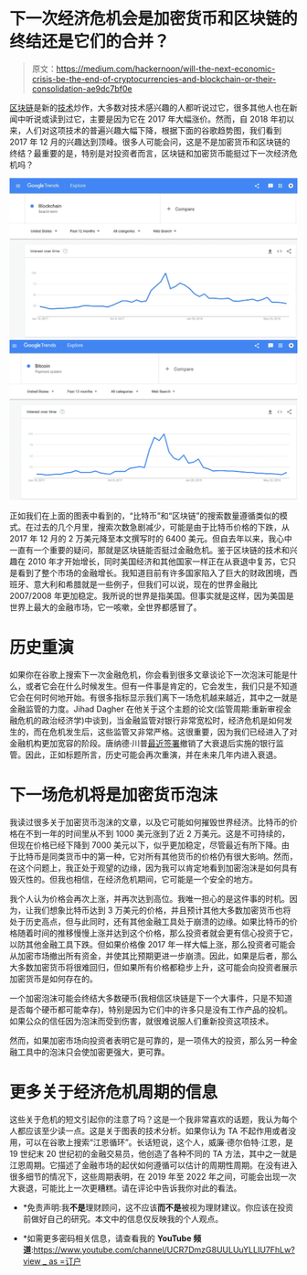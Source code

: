 # 下一次经济危机会是加密货币和区块链的终结还是它们的合并？

> 原文：<https://medium.com/hackernoon/will-the-next-economic-crisis-be-the-end-of-cryptocurrencies-and-blockchain-or-their-consolidation-ae9dc7bf0e>

[区块链](https://hackernoon.com/tagged/blockchain)是新的[技术](https://hackernoon.com/tagged/technology)炒作，大多数对技术感兴趣的人都听说过它，很多其他人也在新闻中听说或读到过它，主要是因为它在 2017 年大幅涨价。然而，自 2018 年初以来，人们对这项技术的普遍兴趣大幅下降，根据下面的谷歌趋势图，我们看到 2017 年 12 月的兴趣达到顶峰。很多人可能会问，这是不是加密货币和区块链的终结？最重要的是，特别是对投资者而言，区块链和加密货币能挺过下一次经济危机吗？

![](img/3780e9328b92a8f922870dd63854744d.png)![](img/1b2af961ca59b74456c3373e17296abb.png)

正如我们在上面的图表中看到的，“比特币”和“区块链”的搜索数量遵循类似的模式。在过去的几个月里，搜索次数急剧减少，可能是由于比特币价格的下跌，从 2017 年 12 月的 2 万美元降至本文撰写时的 6400 美元。但自去年以来，我心中一直有一个重要的疑问，那就是区块链能否挺过金融危机。鉴于区块链的技术和兴趣在 2010 年才开始增长，同时美国经济和其他国家一样正在从衰退中复苏，它只是看到了整个市场的金融增长。我知道目前有许多国家陷入了巨大的财政困境，西班牙、意大利和希腊就是一些例子，但我们可以说，现在的世界金融比 2007/2008 年更加稳定。我所说的世界是指美国。但事实就是这样，因为美国是世界上最大的金融市场，它一咳嗽，全世界都感冒了。

# **历史重演**

如果你在谷歌上搜索下一次金融危机，你会看到很多文章谈论下一次泡沫可能是什么，或者它会在什么时候发生。但有一件事是肯定的，它会发生，我们只是不知道它会在何时何地开始。有很多指标显示我们离下一场危机越来越近，其中之一就是金融监管的力度。Jihad Dagher 在他关于这个主题的论文(监管周期:重新审视金融危机的政治经济学)中谈到，当金融监管对银行非常宽松时，经济危机是如何发生的，而在危机发生后，这些监管又非常严格。这很重要，因为我们已经进入了对金融机构更加宽容的阶段。唐纳德·川普[最近签署](https://www.cnbc.com/2018/05/24/trump-signs-bank-bill-rolling-back-some-dodd-frank-regulations.html)撤销了大衰退后实施的银行监管。因此，正如标题所言，历史可能会再次重演，并在未来几年内进入衰退。

# **下一场危机将是加密货币泡沫**

我读过很多关于加密货币泡沫的文章，以及它可能如何摧毁世界经济。比特币的价格在不到一年的时间里从不到 1000 美元涨到了近 2 万美元。这是不可持续的，但现在价格已经下降到 7000 美元以下，似乎更加稳定，尽管最近有所下降。由于比特币是同类货币中的第一种，它对所有其他货币的价格仍有很大影响。然而，在这个问题上，我正处于观望的边缘，因为我可以肯定地看到加密泡沫是如何具有毁灭性的。但我也相信，在经济危机期间，它可能是一个安全的地方。

我个人认为价格会再次上涨，并再次达到高位。我唯一担心的是这件事的时机。因为，让我们想象比特币达到 3 万美元的价格，并且预计其他大多数加密货币也将处于历史高点，但与此同时，还有其他金融工具处于崩溃的边缘。如果比特币的价格随着时间的推移慢慢上涨并达到这个价格，那么投资者就会更有信心投资于它，以防其他金融工具下跌。但如果价格像 2017 年一样大幅上涨，那么投资者可能会从加密市场撤出所有资金，并使其比预期更进一步崩溃。因此，如果是后者，那么大多数加密货币将很难回归，但如果所有价格都稳步上升，这可能会向投资者展示加密货币是如何存在的。

一个加密泡沫可能会终结大多数硬币(我相信区块链是下一个大事件，只是不知道是否每个硬币都可能幸存)，特别是因为它们中的许多只是没有工作产品的投机。如果公众的信任因为泡沫而受到伤害，就很难说服人们重新投资这项技术。

然而，如果加密市场向投资者表明它是可靠的，是一项伟大的投资，那么另一种金融工具中的泡沫只会使加密更强大，更可靠。

# **更多关于经济危机周期的信息**

这些关于危机的短文引起你的注意了吗？这是一个我非常喜欢的话题，我认为每个人都应该至少读一点。这是关于图表的技术分析。如果你认为 TA 不起作用或者没用，可以在谷歌上搜索“江恩循环”。长话短说，这个人，威廉·德尔伯特·江恩，是 19 世纪末 20 世纪初的金融交易员，他创造了各种不同的 TA 方法，其中之一就是江恩周期。它描述了金融市场的起伏如何遵循可以估计的周期性周期。在没有进入很多细节的情况下，这些周期表明，在 2019 年至 2022 年之间，可能会出现一次大衰退，可能比上一次更糟糕。请在评论中告诉我你对此的看法。

* *免责声明:我**不是**理财顾问，这不应该**而不是**被视为理财建议。你应该在投资前做好自己的研究。本文中的信息仅反映我的个人观点。

*   *如需更多密码相关信息，请查看我的 **YouTube 频道**:[https://www.youtube.com/channel/UCR7DmzG8UULUuYLLIU7FhLw?view _ as =订户](https://www.youtube.com/channel/UCR7DmzG8UULUuYLLIU7FhLw?view_as=subscriber)